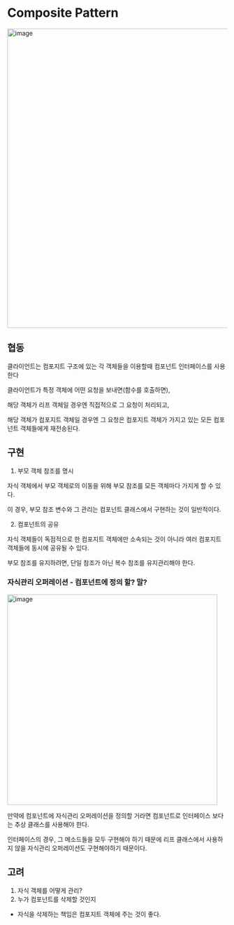 # Composite Pattern

<img width="684" alt="image" src="https://user-images.githubusercontent.com/57888020/164046917-73b3f32e-9f4c-409a-93d3-c2ae818630c1.png">

## 협동

클라이언트는 컴포지트 구조에 있는 각 객체들을 이용할때 컴포넌트 인터페이스를 사용한다 

클라이언트가 특정 객체에 어떤 요청을 보내면(함수를 호출하면), 

해당 객체가 리프 객체일 경우엔 직접적으로 그 요청이 처리되고, 

해당 객체가 컴포지트 객체일 경우엔 그 요청은 컴포지트 객체가 가지고 있는 모든 컴포넌트 객체들에게 재전송된다. 

## 구현

1. 부모 객체 참조를 명시

자식 객체에서 부모 객체로의 이동을 위해 부모 참조를 모든 객체마다 가지게 할 수 있다.

이 경우, 부모 참조 변수와 그 관리는 컴포넌트 클래스에서 구현하는 것이 일반적이다.

2. 컴포넌트의 공유

자식 객체들이 독점적으로 한 컴포지트 객체에만 소속되는 것이 아니라 여러 컴포지트 객체들에 동시에 공유될 수 있다.

부모 참조를 유지하려면, 단일 참조가 아닌 복수 참조를 유지관리해야 한다. 

### 자식관리 오퍼레이션 - 컴포넌트에 정의 할? 말?

<img width="481" alt="image" src="https://user-images.githubusercontent.com/57888020/164049416-7775672b-64f7-4ff2-9a9f-9aaefcb72456.png">

만약에 컴포넌트에 자식관리 오퍼레이션을 정의할 거라면 컴포넌트로 인터페이스 보다는 추상 클래스를 사용해야 한다.

인터페이스의 경우, 그 메소드들을 모두 구현해야 하기 때문에 리프 클래스에서 사용하지 않을 자식관리 오퍼레이션도 구현해야하기 때문이다.

## 고려

1. 자식 객체를 어떻게 관리? 
2. 누가 컴포넌트를 삭제할 것인지
  - 자식을 삭제하는 책임은 컴포지트 객체에 주는 것이 좋다.
